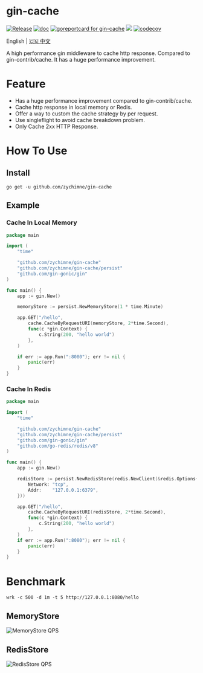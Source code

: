 # gin-cache

[![Release](https://img.shields.io/github/release/zychimne/gin-cache.svg?style=flat-square)](https://github.com/zychimne/gin-cache/releases)
[![doc](https://img.shields.io/badge/go.dev-doc-007d9c?style=flat-square&logo=read-the-docs)](https://pkg.go.dev/github.com/zychimne/gin-cache)
[![goreportcard for gin-cache](https://goreportcard.com/badge/github.com/zychimne/gin-cache)](https://goreportcard.com/report/github.com/zychimne/gin-cache)
![](https://img.shields.io/badge/license-MIT-green)
[![codecov](https://codecov.io/gh/zychimne/gin-cache/branch/main/graph/badge.svg?token=MX8Z4D5RZS)](https://codecov.io/gh/zychimne/gin-cache)

English | [🇨🇳 中文](README_ZH.md)

A high performance gin middleware to cache http response. Compared to gin-contrib/cache. It has a huge performance improvement.

# Feature

- Has a huge performance improvement compared to gin-contrib/cache.
- Cache http response in local memory or Redis.
- Offer a way to custom the cache strategy by per request.
- Use singleflight to avoid cache breakdown problem.
- Only Cache 2xx HTTP Response.

# How To Use

## Install

```
go get -u github.com/zychimne/gin-cache
```

## Example

### Cache In Local Memory

```go
package main

import (
	"time"

	"github.com/zychimne/gin-cache"
	"github.com/zychimne/gin-cache/persist"
	"github.com/gin-gonic/gin"
)

func main() {
	app := gin.New()

	memoryStore := persist.NewMemoryStore(1 * time.Minute)

	app.GET("/hello",
		cache.CacheByRequestURI(memoryStore, 2*time.Second),
		func(c *gin.Context) {
			c.String(200, "hello world")
		},
	)

	if err := app.Run(":8080"); err != nil {
		panic(err)
	}
}
```

### Cache In Redis

```go
package main

import (
	"time"

	"github.com/zychimne/gin-cache"
	"github.com/zychimne/gin-cache/persist"
	"github.com/gin-gonic/gin"
	"github.com/go-redis/redis/v8"
)

func main() {
	app := gin.New()

	redisStore := persist.NewRedisStore(redis.NewClient(&redis.Options{
		Network: "tcp",
		Addr:    "127.0.0.1:6379",
	}))

	app.GET("/hello",
		cache.CacheByRequestURI(redisStore, 2*time.Second),
		func(c *gin.Context) {
			c.String(200, "hello world")
		},
	)
	if err := app.Run(":8080"); err != nil {
		panic(err)
	}
}
```

# Benchmark

```
wrk -c 500 -d 1m -t 5 http://127.0.0.1:8080/hello
```

## MemoryStore

![MemoryStore QPS](https://www.cyhone.com/img/gin-cache/memory_cache_qps.png)

## RedisStore

![RedisStore QPS](https://www.cyhone.com/img/gin-cache/redis_cache_qps.png)
